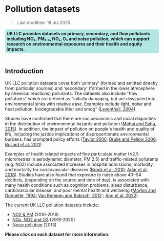 # Pollution datasets

> Last modified: 18 Jul 2025

<div style="background-color: rgba(0, 178, 169, 0.3); padding: 5px; border-radius: 5px;"><strong>UK LLC provides datasets on primary, secondary, and flow pollutants including NO₂, PM₂.₅, NOₓ, O₃ and noise pollution, which can support research on environmental exposures and their health and equity impacts.</strong></div>  
<br>

## Introduction 

UK LLC pollution datasets cover both 'primary' (formed and emitted directly from particular sources) and 'secondary' (formed in the lower atmosphere by chemical reactions) pollutants. The datasets also include "flow pollutants" which are defined as "initially damaging, but are dissipated into environmental sinks with relative ease. Examples include light, noise and heat pollution, biodegradable litter and smog" ([Leventhall, 2004](https://journals.lww.com/nohe/pages/default.aspx)).

Studies have confirmed that there are socioeconomic and racial disparities in the distribution of environmental hazards and pollution ([Mohai and Saha, 2015](http://dx.doi.org/10.1088/1748-9326/10/12/125011)). In addition, the impact of pollution on people's health and quality of life, including the justice implications of disproportionate environmental burdens, has prompted policy efforts ([Taylor 2000](https://journals.sagepub.com/doi/abs/10.1177/0002764200043004003); [Brulle and Pellow 2006](https://www.annualreviews.org/content/journals/10.1146/annurev.publhealth.27.021405.102124); [Bullard et al. 2011](https://www.annualreviews.org/content/journals/10.1146/annurev.publhealth.27.021405.102124)).


Examples of health related impacts of fine particulate matter (≤2.5 micrometres in aerodynamic diameter; PM 2.5) and traffic-related pollutants (e.g. NO2) include associated increases in hospital admissions, morbidity, and mortality for cardiovascular diseases ([Brook et al. 2010](https://www.ncbi.nlm.nih.gov/pubmed/20458016); [Adar et al. 2018](https://doi.org/10.1289/EHP2966)). Studies have also found that exposure to noise above 40‒54 decibels, (depending on the source and time of day), is associated with many health conditions such as cognition problems, sleep disturbance, cardiovascular disease, and poor mental health and wellbeing ([Morton and Dunnette, 1994](https://hero.epa.gov/hero/index.cfm/reference/details/reference_id/1371437); [Van Kempen and Babisch, 2012](https://journals.lww.com/jhypertension/fulltext/2012/06000/the_quantitative_relationship_between_road_traffic.4.aspx) ; [Ang et al. 2022](https://doi.org/10.1016/j.amepre.2022.02.020)).


The current UK LLC pollution datasets include:
- [NO2 & PM](../pollution_datasets/air_pollution_pm25_no2.md) (2010-2019)
- [NOx, NO2 and O3](../pollution_datasets/air_pollution_o3.md) (2018-2020)
- [Noise pollution](../pollution_datasets/noise_pollution.md) (2013)

**Please click on each dataset for more information.**



